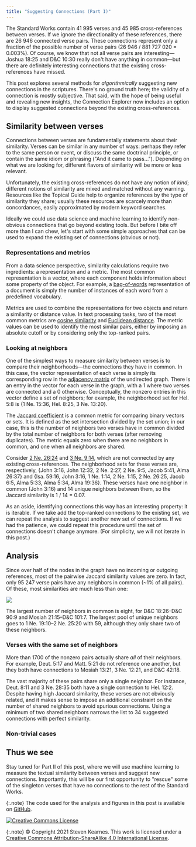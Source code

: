 ```yaml
---
title: "Suggesting Connections (Part I)"
---
```


The Standard Works contain 41&nbsp;995 verses and 45&nbsp;985 cross-references
between verses. If we ignore the directionality of these references, there are
26&nbsp;946 connected verse pairs. These connections represent only a fraction
of the possible number of verse pairs (26&nbsp;946 / 881&nbsp;727&nbsp;020 =
0.003%). Of course, we know that not all verse pairs are
interesting&mdash;Joshua 18:25 and D&C 10:30 really don't have anything in
common&mdash;but there are definitely interesting connections that the existing
cross-references have missed.

This post explores several methods for *algorithmically* suggesting new
connections in the scriptures. There's no ground truth here; the validity of a
connection is mostly subjective. That said, with the hope of being useful and
revealing new insights, the Connection Explorer now includes an option to
display suggested connections beyond the existing cross-references.

## Similarity between verses

Connections between verses are fundamentally statements about their similarity.
Verses can be similar in any number of ways: perhaps they refer to the same
person or event, or discuss the same doctrinal principle, or contain the same
idiom or phrasing ("And it came to pass..."). Depending on what we are looking
for, different flavors of similarity will be more or less relevant.

Unfortunately, the existing cross-references do not have any notion of *kind*;
different notions of similarity are mixed and matched without any warning.
Resources like the Topical Guide help to organize references by the type of
similarity they share; usually these resources are scarcely more than
concordances, easily approximated by modern keyword searches.

Ideally we could use data science and machine learning to identify non-obvious
connections that go beyond existing tools. But before I bite off more than I can
chew, let's start with some simple approaches that can be used to expand the
existing set of connections (obvious or not).

### Representations and metrics

From a data science perspective, similarity calculations require two
ingredients: a representation and a metric. The most common representation is a
vector, where each component holds information about some property of the
object. For example,
a [bag-of-words](https://en.wikipedia.org/wiki/Bag-of-words_model)
representation of a document is simply the number of instances of each word from
a predefined vocabulary.

Metrics are used to combine the representations for two
objects and return a similarity or distance value. In text processing tasks, two
of the most common metrics
are [cosine similarity](https://en.wikipedia.org/wiki/Cosine_similarity)
and [Euclidean distance](https://en.wikipedia.org/wiki/Euclidean_distance). The
metric values can be used to identify the most similar pairs, either by imposing
an absolute cutoff or by considering only the top-ranked pairs.

### Looking at neighbors

One of the simplest ways to measure similarity between verses is to compare
their neighborhoods&mdash;the connections they have in common. In this case, the
vector representation of each verse is simply its corresponding row in
the [adjacency matrix](https://en.wikipedia.org/wiki/Adjacency_matrix) of the
undirected graph. There is an entry in the vector for each verse in the graph,
with a 1 where two verses are connected and a 0 otherwise. Conceptually, the
nonzero entries in this vector define a set of neighbors; for example, the
neighborhood set for Hel. 5:8 is {1 Ne. 15:36, Hel. 8:25, 3 Ne. 13:20}.

The [Jaccard coefficient](https://en.wikipedia.org/wiki/Jaccard_index) is a
common metric for comparing binary vectors or sets. It is defined as the set
intersection divided by the set union; in our case, this is the number of
neighbors two verses have in common divided by the total number of neighbors for
both verses (after removing duplicates). The metric equals zero when there are
no neighbors in common, and one when all neighbors are shared.

Consider [2 Ne. 26:24](https://www.churchofjesuschrist.org/study/scriptures/bofm/2-ne/26.24?lang=eng#p24#24)
and [3 Ne. 9:14](https://www.churchofjesuschrist.org/study/scriptures/bofm/3-ne/9.14?lang=eng#p14#14),
which are not connected by any existing cross-references. The neighborhood
sets for these verses are, respectively, {John 3:16, John 12:32, 2 Ne. 2:27, 2
Ne. 9:5, Jacob 5:41, Alma 26:37} and {Isa. 59:16, John 3:16, 1 Ne. 1:14, 2 Ne.
1:15, 2 Ne. 26:25, Jacob 6:5, Alma 5:33, Alma 5:34, Alma 19:36}. These verses
have one neighbor in common (John 3:16) and 14 unique neighbors between them, so
the Jaccard similarity is 1 / 14 = 0.07.

As an aside, identifying connections this way has an interesting property: it is
iterable. If we take add the top-ranked connections to the existing set, we can 
repeat the analysis to suggest another new set of connections. If we had the 
patience, we could repeat this procedure until the set of connections doesn't 
change anymore. (For simplicity, we will not iterate in this post.)

## Analysis

Since over half of the nodes in the graph have no incoming or outgoing
references, most of the pairwise Jaccard similarity values are zero. In fact,
only 95&nbsp;247 verse pairs have any neighbors in common (~1% of all pairs). 
Of these, most similarities are much less than one:

![](/assets/2021-03-21/jaccard-cdf.png)

The largest number of neighbors in common is eight, for D&C 18:26&ndash;D&C 90:9
and Mosiah 21:15&ndash;D&C 101:7. The largest pool of unique neighbors goes to
1 Ne. 19:10&ndash;2 Ne. 25:20 with 59, although they only share two of these
neighbors.

### Verses with the same set of neighbors

More than 1700 of the nonzero pairs actually share *all* of their neighbors.
For example, Deut. 5:17 and Matt. 5:21 do not reference one another, but they
both have connections to Mosiah 13:21, 3 Ne. 12:21, and D&C 42:18.

The vast majority of these pairs share only a single neighbor.
For instance, Deut. 8:11 and 3 Ne. 28:35 both have a single connection to Hel. 12:2.
Despite having high Jaccard similarity, these verses are not obviously related, and
it makes sense to impose an additional constraint on the number of shared
neighbors to avoid spurious connections. Using a minimum of two shared
neighbors narrows the list to 34 suggested connections with perfect similarity.

### Non-trivial cases



## Thus we see

Stay tuned for Part II of this post, where we will use machine learning to
measure the textual similarity between verses and suggest new connections.
Importantly, this will be our first opportunity to "rescue" some
of the singleton verses that have no connections to the rest of the Standard
Works.

{:.note}
The code used for the analysis and figures in this post is available on
[GitHub](https://github.com/skearnes/scripture-graph).

[![Creative Commons License](https://i.creativecommons.org/l/by-sa/4.0/88x31.png)](http://creativecommons.org/licenses/by-sa/4.0/)

{:.note}
© Copyright 2021 Steven Kearnes. This work is licensed under a
[Creative Commons Attribution-ShareAlike 4.0 International License](http://creativecommons.org/licenses/by-sa/4.0/).
